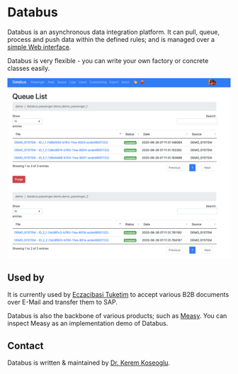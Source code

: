 # Databus

Databus is an asynchronous data integration platform. It can pull, queue, process and push data within the defined rules; and is managed over a [simple Web interface](web.md).

Databus is very flexible - you can write your own factory or concrete classes easily.

![Databus Queue](img/screenshot.png?raw=true "Databus")

## Used by

It is currently used by [Eczacibasi Tuketim](https://www.eczacibasituketim.com) to accept various B2B documents over E-Mail and transfer them to SAP.

Databus is also the backbone of various products; such as [Measy](https://github.com/keremkoseoglu/measy). You can inspect Measy as an implementation demo of Databus.

## Contact

Databus is written & maintained by [Dr. Kerem Koseoglu](http://www.keremkoseoglu.com).